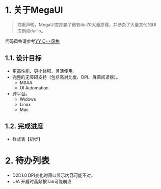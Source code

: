 ﻿# 1. 关于MegaUI
> 郑重声明，MegaUI库抄袭了微软dui70大量原理，并参杂了大量其他的UI库例如duilib。

代码风格请参考[YY C++风格](YY%20C++风格.md)

## 1.1. 设计目标
* 更高性能、更小体积、灵活使用。
* 完整的无障碍支持（包括高对比度、DPI、屏幕阅读器）。
  - MSAA
  - UI Automation
* 跨平台。
  - Widows
  - Linux
  - Mac

## 1.2. 完成进度
* 样式表【初步】

# 2. 待办列表
* D2D1.0 DPI变化时窗口显示内容可能不对。
* UIA 开启时高频按Tab可能崩溃
